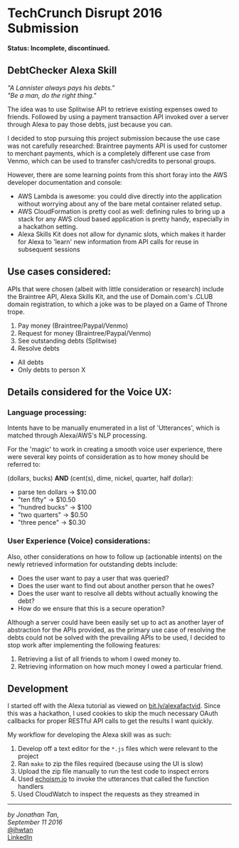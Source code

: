 # TechCrunch Disrupt 2016 Submission

**Status: Incomplete, discontinued.**

## DebtChecker Alexa Skill

*"A Lannister always pays his debts."*  
*"Be a man, do the right thing."*

The idea was to use Splitwise API to retrieve existing expenses owed to friends.
Followed by using a payment transaction API invoked over a server through Alexa
to pay those debts, just because you can.

I decided to stop pursuing this project submission because the use case was not
carefully researched: Braintree payments API is used for customer to merchant
payments, which is a completely different use case from Venmo, which can be used
to transfer cash/credits to personal groups.

However, there are some learning points from this short foray into the AWS
developer documentation and console:

- AWS Lambda is awesome: you could dive directly into the application without
worrying about any of the bare metal container related setup.
- AWS CloudFormation is pretty cool as well: defining rules to bring up a stack
for any AWS cloud based application is pretty handy, especially in a hackathon
setting.
- Alexa Skills Kit does not allow for dynamic slots, which makes it harder for
Alexa to 'learn' new information from API calls for reuse in subsequent sessions

## Use cases considered:

APIs that were chosen (albeit with little consideration or research) include the
Braintree API, Alexa Skills Kit, and the use of Domain.com's .CLUB domain
registration, to which a joke was to be played on a Game of Throne trope.

1. Pay money (Braintree/Paypal/Venmo)
2. Request for money (Braintree/Paypal/Venmo)
3. See outstanding debts (Splitwise)
4. Resolve debts
  - All debts
  - Only debts to person X

## Details considered for the Voice UX:

### Language processing:

Intents have to be manually enumerated in a list of 'Utterances', which is matched
through Alexa/AWS's NLP processing.

For the 'magic' to work in creating a smooth voice user experience, there were
several key points of consideration as to how money should be referred to:

(dollars, bucks) **AND** (cent(s), dime, nickel, quarter, half dollar):

- parse ten dollars -> $10.00
- "ten fifty" -> $10.50
- "hundred bucks" -> $100
- "two quarters" -> $0.50
- "three pence" -> $0.30

### User Experience (Voice) considerations:

Also, other considerations on how to follow up (actionable intents) on the
newly retrieved information for outstanding debts include:

- Does the user want to pay a user that was queried?
- Does the user want to find out about another person that he owes?
- Does the user want to resolve all debts without actually knowing the debt?
- How do we ensure that this is a secure operation?

Although a server could have been easily set up to act as another layer of
abstraction for the APIs provided, as the primary use case of resolving the
debts could not be solved with the prevailing APIs to be used, I decided to stop
work after implementing the following features:

1. Retrieving a list of all friends to whom I owed money to.
2. Retrieving information on how much money I owed a particular friend.

## Development

I started off with the Alexa tutorial as viewed on
[bit.ly/alexafactvid](http://bit.ly/alexafactvid). Since this was a hackathon,
I used cookies to skip the much necessary OAuth callbacks for proper RESTful
API calls to get the results I want quickly.

My workflow for developing the Alexa skill was as such:

1. Develop off a text editor for the `*.js` files which were relevant to the project
2. Ran `make` to zip the files required (because using the UI is slow)
3. Upload the zip file manually to run the test code to inspect errors
4. Used [echoism.io](echoism.io) to invoke the utterances that called the function handlers
5. Used CloudWatch to inspect the requests as they streamed in

---

*by Jonathan Tan,*  
*September 11 2016*  
[@jhwtan](https://twitter.com/jhwtan)  
[LinkedIn](https://www.linkedin.com/in/jhowtan)
